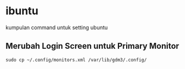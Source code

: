 # ibuntu
kumpulan command untuk setting ubuntu

## Merubah Login Screen untuk Primary Monitor 
`sudo cp ~/.config/monitors.xml /var/lib/gdm3/.config/`
